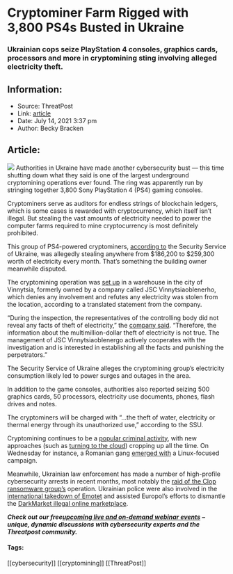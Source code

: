 # Cryptominer Farm Rigged with 3,800 PS4s Busted in Ukraine
### Ukrainian cops seize PlayStation 4 consoles, graphics cards, processors and more in cryptomining sting involving alleged electricity theft.

## Information:
+ Source: ThreatPost
+ Link: [article](https://kasperskycontenthub.com/threatpost-global/?p=167809)
+ Date: July 14, 2021  3:37 pm
+ Author: Becky Bracken


## Article:
![](https://media.threatpost.com/wp-content/uploads/sites/103/2021/07/14153127/PS4-e1626291142655.jpg)
Authorities in Ukraine have made another cybersecurity bust — this time shutting down what they said is one of the largest underground cryptomining operations ever found. The ring was apparently run by stringing together 3,800 Sony PlayStation 4 (PS4) gaming consoles.


Cryptominers serve as auditors for endless strings of blockchain ledgers, which is some cases is rewarded with cryptocurrency, which itself isn’t illegal. But stealing the vast amounts of electricity needed to power the computer farms required to mine cryptocurrency is most definitely prohibited.


This group of PS4-powered cryptominers, [according to](https://ssu.gov.ua/en/novyny/sbu-vykryla-naibilshu-kryptofermu-v-ukraini-maizhe-5-tys-kompiuteriv-mainyly-hroshi-na-vinnytsiaoblenerho) the Security Service of Ukraine, was allegedly stealing anywhere from $186,200 to $259,300 worth of electricity every month. That’s something the building owner meanwhile disputed.



The cryptomining operation was [set up](https://threatpost.com/cryptominers-python-supply-chain/167135/) in a warehouse in the city of Vinnytsia, formerly owned by a company called JSC Vinnytsiaoblenerho, which denies any involvement and refutes any electricity was stolen from the location, according to a translated statement from the company.


“During the inspection, the representatives of the controlling body did not reveal any facts of theft of electricity,” the [company said](https://voe.com.ua/media_centre/news/oficiyne-povidomlennya). “Therefore, the information about the multimillion-dollar theft of electricity is not true. The management of JSC Vinnytsiaoblenergo actively cooperates with the investigation and is interested in establishing all the facts and punishing the perpetrators.”


The Security Service of Ukraine alleges the cryptomining group’s electricity consumption likely led to power surges and outages in the area.


In addition to the game consoles, authorities also reported seizing 500 graphics cards, 50 processors, electricity use documents, phones, flash drives and notes.


The cryptominers will be charged with “…the theft of water, electricity or thermal energy through its unauthorized use,” according to the SSU.


Cryptomining continues to be a [popular criminal activity](https://threatpost.com/cloud-cryptomining-swindle-google-play/167581/), with new approaches (such as [turning to the cloud](https://threatpost.com/microsoft-cryptomining-kubeflow/166777/)) cropping up all the time. On Wednesday for instance, a Romanian gang [emerged with](https://threatpost.com/linux-cryptojacking-gang-romania/167783/) a Linux-focused campaign.


Meanwhile, Ukrainian law enforcement has made a number of high-profile cybersecurity arrests in recent months, most notably the [raid of the Clop ransomware group’s](https://www.google.com/search?q=threatpost.com:+ukraine&rlz=1C1JZAP_enUS865US865&sxsrf=ALeKk00B9PnLG9-DIJe_zFHKWm_pLlqJ9Q:1626288362215&source=lnms&tbm=nws&sa=X&ved=2ahUKEwjB3IahnOPxAhXHrZ4KHcuxByMQ_AUoAXoECAEQAw&biw=1920&bih=937) operation. Ukrainian police were also involved in the [international takedown of Emotet](https://threatpost.com/emotet-takedown-infrastructure-netwalker-offline/163389/) and assisted Europol’s efforts to dismantle the [DarkMarket illegal online marketplace](https://threatpost.com/europol-dismantling-underground-marketplace/162949/).


***Check out our free***[***upcoming live and on-demand webinar events***](https://threatpost.com/category/webinars/) ***– unique, dynamic discussions with cybersecurity experts and the Threatpost community.***




#### Tags:
[[cybersecurity]] [[cryptomining]] [[ThreatPost]]

